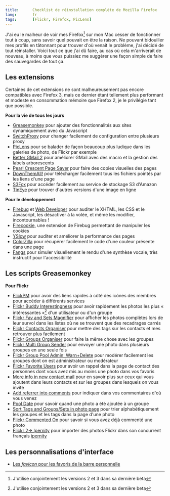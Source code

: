 ```yaml
---
title:      Checklist de réinstallation complète de Mozilla Firefox
lang:       fr
tags:       [Flickr, Firefox, PicLens]
---
```


J'ai eu le malheur de voir mes Firefox[^1] sur mon Mac cesser de fonctionner tout à coup, sans savoir quel pouvait en être la raison. Ne pouvant bidouiller mes profils en tâtonnant pour trouver d'où venait le problème, j'ai décidé de tout réinstaller. Voici tout ce que j'ai dû faire, au cas où cela m'arriverait de nouveau, à moins que vous puissiez me suggérer une façon simple de faire des sauvegardes de tout ça.


[^1]: J'utilise conjointement les versions 2 et 3 dans sa dernière beta


## Les extensions


Certaines de cet extensions ne sont malheureusement pas encore compatibles avec Firefox 3, mais ce dernier étant tellement plus performant et modeste en consommation mémoire que Firefox 2, je le privilégie tant que possible.

**Pour la vie de tous les jours**


- [Greasemonkey](http://www.greasespot.net/) pour ajouter des fonctionnalités aux sites dynamiquement avec du Javascript
- [SwitchProxy](https://addons.mozilla.org/fr/firefox/addon/125) pour changer facilement de configuration entre plusieurs proxy
- [PicLens](http://www.piclens.com/site/firefox/mac/) pour se balader de façon beaucoup plus ludique dans les galeries de photo, de Flickr par exemple
- [Better GMail 2](http://lifehacker.com/software/exclusive-lifehacker-download/better-gmail-2-firefox-extension-for-new-gmail-320618.php) pour améliorer GMail avec des macro et la gestion des labels arborescents
- [Pearl Crescent Page Saver](http://pearlcrescent.com/products/pagesaver/) pour faire des copies visuelles des pages
- [DownThemAll!](https://addons.mozilla.org/fr/firefox/addon/201) pour télécharger facilement tous les fichiers pointés par les liens d'une page
- [S3Fox](https://addons.mozilla.org/fr/firefox/addon/3247) pour accéder facilement au service de stockage S3 d'Amazon
- [TinEye](http://tineye.com/plugin) pour trouver d'autres versions d'une image en ligne

**Pour le développement**


- [Firebug](http://www.getfirebug.com/) et [Web Developer](http://chrispederick.com/work/web-developer/) pour auditer le XHTML, les CSS et le Javascript, les désactiver à la volée, et même les modifier, incontournables !
- [Firecookie](http://www.softwareishard.com/blog/?page_id=5), une extension de Firebug permettant de manipuler les cookies
- [YSlow](http://developer.yahoo.com/yslow/) pour auditer et améliorer la performance des pages
- [ColorZilla](https://addons.mozilla.org/fr/firefox/addon/271) pour récupérer facilement le code d'une couleur présente dans une page
- [Fangs](http://www.standards-schmandards.com/projects/fangs/) pour simuler visuellement le rendu d'une synthèse vocale, très instructif pour l'accessibilité

## Les scripts Greasemonkey


**Pour Flickr**


- [FlickPM](http://userscripts.org/scripts/show/1378) pour avoir des liens rapides à côté des icônes des membres pour accéder à différents services
- [Flickr Buddy Interestingness](http://6v8.gamboni.org/Flickr-Buddy-Interestingness.html?lang=fr) pour avoir rapidement les photos les plus « intéressantes »[^1] d'un utilisateur ou d'un groupe
- [Flickr Fav and Sets Magnifier](http://www.goston.net/2007/05/07/835/) pour afficher les photos complètes lors de leur survol dans les listes où ne se trouvent que des recadrages carrés
- [Flickr Contacts Organiser](https://flickr.com/groups/flickrhacks/discuss/72157594223205825/) pour mettre des tags sur les contacts et mes retrouver plus facilement
- [Flickr Groups Organiser](https://flickr.com/groups/flickrhacks/discuss/72057594139485596/) pour faire la même chose avec les groupes
- [Flickr Multi Group Sender](http://userscripts.org/scripts/show/1543) pour envoyer une photo dans plusieurs groupes en une seule fois
- [Flickr Group Pool Admin: Warn+Delete](https://www.flickr.com/groups/flickrhacks/discuss/72157594144963684/) pour modérer facilement les groupes dont on est administrateur ou modérateur
- [Flickr Favorite Users](http://userscripts.org/scripts/show/5346) pour avoir un rappel dans la page de contact des personnes dont vous avez mis au moins une photo dans vos favoris
- [More info in new contact mail](http://6v8.gamboni.org/Flickr-More-info-in-mails.html) pour en savoir plus sur ceux qui vous ajoutent dans leurs contacts et sur les groupes dans lesquels on vous invite
- [Add referrer into comments](http://6v8.gamboni.org/Flickr-Add-referer-into-comments.html) pour indiquer dans vos commentaires d'où vous venez
- [Pool Date](http://6v8.gamboni.org/Flickr-Pool-Date.html) pour savoir quand une photo a été ajoutée à un groupe
- [Sort Tags and Groups/Sets in photo page](https://www.flickr.com/groups/flickrhacks/discuss/72157594255139330/) pour trier alphabétiquement les groupes et les tags dans la page d'une photo
- [Flickr Commented On](http://userscripts.org/scripts/show/10382) pour savoir si vous avez déjà commenté une photo
- [Flickr 2→ Ipernity](http://www.ipernity.com/apps/gm) pour importer des photos Flickr dans son concurrent français [ipernity](http://www.ipernity.com/)

## Les personnalisations d'interface



- [Les *favicon* pour les favoris de la barre personnelle](/2008/01/afficher-les-favicon-dans-la-barre-personnelle-de-firefox-sous-mac-os.html)




[^1]: Selon l'algorithme de Flickr en tout cas
